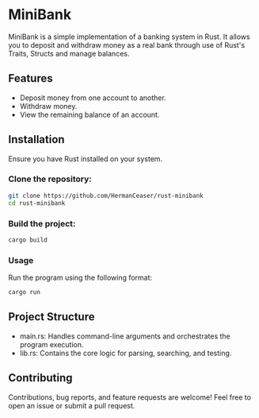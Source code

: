 # MiniBank

MiniBank is a simple implementation of a banking system in Rust. It allows you to deposit and withdraw money as a real bank through use of Rust's Traits, Structs and manage balances.

## Features

- Deposit money from one account to another.
- Withdraw money.
- View the remaining balance of an account.

## Installation
Ensure you have Rust installed on your system.
### Clone the repository:
```sh
git clone https://github.com/HermanCeaser/rust-minibank
cd rust-minibank
```

### Build the project:
```sh
cargo build
```

### Usage
Run the program using the following format:
```sh
cargo run 
```

## Project Structure

- main.rs: Handles command-line arguments and orchestrates the program execution.
- lib.rs: Contains the core logic for parsing, searching, and testing.

## Contributing
Contributions, bug reports, and feature requests are welcome! Feel free to open an issue or submit a pull request.
